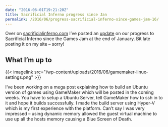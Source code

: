 ```yaml
---
date: "2016-06-01T19:21:20Z"
title: Sacrificial Inferno progress since Jan
permalink: /2016/06/progress-sacrificial-inferno-since-games-jam-16/
---
```

Over on [sacrificialinferno.com](https://sacrificialinferno.com) I&#8217;ve posted an [update](https://sacrificialinferno.com/2016/04/15/progress-since-the-games-jam/) on our progress to Sacrificial Inferno since the Games Jam at the end of January. Bit late posting it on my site &#8211; sorry!

## What I&#8217;m up to
{{< imagelink src="/wp-content/uploads/2016/06/gamemaker-linux-settings.png" >}}

I&#8217;ve been working on a mega post explaining how to build an Ubuntu version of games using GameMaker which will be posted in the coming weeks. You have to setup a Ubuntu Server, tell GameMaker how to ssh in to it and hope it builds successfully. I made the build server using Hyper-V which is my first experience with the platform. Can&#8217;t say I was very impressed &#8211; using dynamic memory allowed the guest virtual machine to use up all the hosts memory causing a Blue Screen of Death.